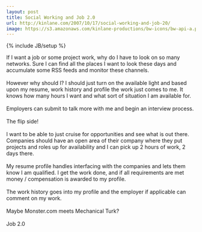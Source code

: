 ```yaml
---
layout: post
title: Social Working and Job 2.0
url: http://kinlane.com/2007/10/17/social-working-and-job-20/
image: https://s3.amazonaws.com/kinlane-productions/bw-icons/bw-api-a.png
---
```

{% include JB/setup %}
<p>
     If I want a job or some project work, why do I have to look on so many networks. Sure I can find all the places I want to look these days and accumulate some RSS feeds and monitor these channels.
     <br />
     <br />
     However why should I? I should just turn on the available light and based upon my resume, work history and profile the work just comes to me. It knows how many hours I want and what sort of situation I am available for.
     <br />
     <br />
     Employers can submit to talk more with me and begin an interview process.
     <br />
     <br />
     <span class="c1">The flip side!</span>
     <br />
     <br />
     I want to be able to just cruise for opportunities and see what is out there. Companies should have an open area of their company where they put projects and roles up for availability and I can pick up 2 hours of work, 2 days there.
     <br />
     <br />
     My resume profile handles interfacing with the companies and lets them know I am qualified. I get the work done, and if all requirements are met money / compensation is awarded to my profile.
     <br />
     <br />
     The work history goes into my profile and the employer if applicable can comment on my work.
     <br />
     <br />
     Maybe Monster.com meets Mechanical Turk?
     <br />
     <br />
     Job 2.0
</p>